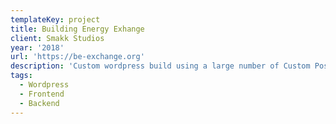 ```yaml
---
templateKey: project
title: Building Energy Exhange
client: Smakk Studios
year: '2018'
url: 'https://be-exchange.org'
description: 'Custom wordpress build using a large number of Custom Post types, flexible content and WPQueries. Migration of over 5000 pieces of content from DirectusPHP install to Wordpress.'
tags:
  - Wordpress
  - Frontend
  - Backend
---
```

